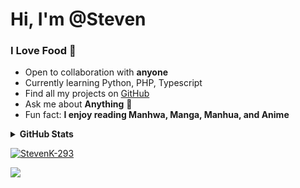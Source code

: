 # Hi, I'm @Steven

### I Love Food 🍔

- Open to collaboration with **anyone**
- Currently learning Python, PHP, Typescript
- Find all my projects on [GitHub](https://github.com/StevenK-293?tab=repositories)
- Ask me about **Anything** 💬
- Fun fact: **I enjoy reading Manhwa, Manga, Manhua, and Anime** 

<details>
  <summary><strong>GitHub Stats</strong></summary>
  <br />
  <table>
    <tr>
      <td valign="top" width="50%">
        <img src="https://github-readme-stats.vercel.app/api?username=StevenK-293&show_icons=true&count_private=true&hide_border=true&theme=dark" align="center"/>
        <img src="https://github-readme-streak-stats.herokuapp.com/?user=StevenK-293&theme=dark" alt="StevenK" />
      </td>
      <td valign="top" width="50%">
        <img alt="DIPU's GitHub Stats" src="https://github-readme-stats.vercel.app/api/top-langs/?username=StevenK-293&langs_count=8&theme=dark" align="left" style="width:100%"/>
      </td>
    </tr>
  </table>
</details>

<p align="left">
  <a href="https://github.com/ryo-ma/github-profile-trophy">
    <img src="https://github-profile-trophy.vercel.app/?username=StevenK-293&theme=discord" alt="StevenK-293" />
  </a>
</p>

![](https://komarev.com/ghpvc/?username=StevenK-293&style=plastic)
